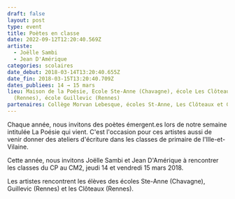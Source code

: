 ```yaml
---
draft: false
layout: post
type: event
title: Poètes en classe
date: 2022-09-12T12:20:40.569Z
artiste:
  - Joëlle Sambi
  - Jean D'Amérique
categories: scolaires
date_debut: 2018-03-14T13:20:40.655Z
date_fin: 2018-03-15T13:20:40.709Z
dates_publiees: 14 → 15 mars
lieu: Maison de la Poésie, Ecole Ste-Anne (Chavagne), école Les Clôteaux
  (Rennes), école Guillevic (Rennes)
partenaires: Collège Morvan Lebesque, écoles St-Anne, Les Clôteaux et Guillevic
---
```

Chaque année, nous invitons des poètes émergent.es lors de notre semaine intitulée La Poésie qui vient. C'est l'occasion pour ces artistes aussi de venir donner des ateliers d'écriture dans les classes de primaire de l'Ille-et-Vilaine.

Cette année, nous invitons Joëlle Sambi et Jean D'Amérique à rencontrer les classes du CP au CM2, jeudi 14 et vendredi 15 mars 2018.

Les artistes rencontrent les élèves des écoles Ste-Anne (Chavagne), Guillevic (Rennes) et les Clôteaux (Rennes). 